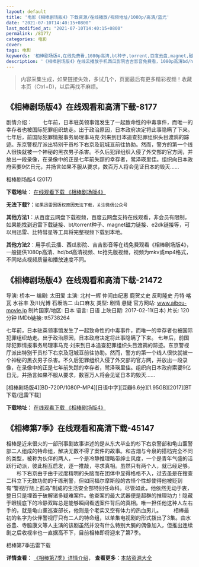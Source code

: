 ```yaml
---
layout: default
title: '电影《相棒剧场版4》下载资源/在线播放/视频地址/1080p/高清/蓝光'
date: "2021-07-10T14:40:15+0800"
last_modified_at: "2021-07-10T14:40:15+0800"
permalink: /8177/
categories: 电影
cover:
tags: 电影
keywords: '相棒剧场版4,在线免费看,1080p高清,bt种子,torrent,百度云盘,magnet,磁力链,迅雷下载资源'
description: '《相棒剧场版4》在线云播放手机西瓜影院吉吉影音免费看，1080p高清bd/hd未删减完整版和tc抢先枪版，mkv/mp4格式，附带bt/torrent种子、magnet/磁力链、百度云盘、网盘资源迅雷下载链接'
---
```


>内容采集生成，如果链接失效，多试几个，页面最后有更多精彩视频！收藏本页（Ctrl+D)，以后再找不麻烦。


## 《相棒剧场版4》在线观看和高清下载-8177

剧情介绍：　　七年前，日本驻英领事馆发生了一起致命性的中毒事件，而唯一的幸存者也被国际犯罪组织劫走。出于政治原因，日本政府决定将此事隐瞒了下来。 七年后，前国际犯罪情报事务局理事马克·刘来到日本追查犯罪组织头目渡鸦的踪迹。东京警视厅派出特别干员杉下右京及冠城亘前往协助。然而，警方的第一个线人很快就被一个神秘的黑衣男子杀害。不久后犯罪组织入侵了外交部的官方网，并放出一段录像，在录像中的正是七年前失踪的幸存者，鹭泽瑛里佳。组织向日本政府索要9亿日元，并扬言如果不服从要求，数百万人将会见证日本的毁灭……


相棒剧场版4 (2017)

**下载地址**： [在线观看下载 《相棒剧场版4》](https://www.btbtdy.me/btdy/dy11451.html) 


**无法下载?**：`如果迅雷因版权原因无法下载，关注微信公众号 `

**其他方法1**：从百度云网盘下载视频，百度云网盘支持在线观看，非会员有限制，如果能找到迅雷下载链接、bt/torrent种子、magnet磁力链接、e2dk链接等，可以用迅雷、比特彗星等工具将完整视频下载到本地。

**其他方法2**：用手机云播、西瓜影院、吉吉影音等在线免费观看《相棒剧场版4》，一般提供1080p高清、hd/bd高清视频、tc抢先版视频，视频为mkv或mp4格式，不同站点视频质量和播放速度不同。


## 《相棒剧场版4》在线观看和高清下载-21472

导演: 桥本一 编剧: 太田爱 主演: 北村一辉 仲间由纪惠 鹿贺丈史 反町隆史 丹特·喀瓦 水谷丰 及川光博 石坂浩二 山口麻友 类型: 剧情 悬疑 官方网站: www.aibou-movie.jp 制片国家/地区: 日本 语言: 日语 上映日期: 2017-02-11(日本) 片长: 120分钟 IMDb链接: tt5738264

七年前，日本驻英领事馆发生了一起致命性的中毒事件，而唯一的幸存者也被国际犯罪组织劫走。出于政治原因，日本政府决定将此事隐瞒了下来。 七年后，前国际犯罪情报事务局理事马克·刘来到日本追查犯罪组织头目渡鸦的踪迹。东京警视厅派出特别干员杉下右京及冠城亘前往协助。然而，警方的第一个线人很快就被一个神秘的黑衣男子杀害。不久后犯罪组织入侵了外交部的官方网，并放出一段录像，在录像中的正是七年前失踪的幸存者，鹭泽瑛里佳。组织向日本政府索要9亿日元，并扬言如果不服从要求，数百万人将会见证日本的毁灭……


[相棒剧场版4][BD-720P/1080P-MP4][日语中字][豆瓣6.6分][1.95GB][2017][BT下载/迅雷下载]

**下载地址**： [在线观看下载 《相棒剧场版4》](https://www.btdx8.com/torrent/xpjcb4_2017.html) 


## 《相棒第7季》在线观看和高清下载-45147

相棒是近来很火的一部刑事剧故事讲述的是从东大毕业的杉下右京警部和龟山薰警部二人组成的特命组，解决无数不得了案件的故事。和古畑与今泉的搭档完全不同的类型，被称为伙伴的两人，一个是冷静推理略带绅士风度，一个是青年气盛的活跃行动派，彼此相互启发，逐一推敲，寻求真相。虽然只有两个人，就已经足够。 　　杉下右京由于由于过度精明的头脑而在团体中显得格格不入，过去虽是在搜查二科立下无数功勋的干练刑警，但如同福尔摩斯般的古怪个性却使得他被贬到有“警视厅陆上孤岛”制成的生活安全部特别任命科。尽管如此，他依然无动于衷，整日只是埋首于破解诸多疑难案件。他查案的最大武器便是超群的推理功力！隐藏于眼镜底下的冷静双眸总是能够瞬间看透案件背后的真相。唯一担任他这种人左右手的，就是龟山薰巡查部长，他则是个老实又空有体力的热血男儿。 　　相棒最初的名字为伙伴警视厅只有二人的特命组，以单集电视剧的形式拨出了3集。由水谷豊、寺脇康文等人主演的该剧虽然并没有什么特别大腕的偶像加入，但推出连续剧之后收视率也一直据高不下，目前相棒即将迎来了第7季。


相棒第7季迅雷下载

**详情查看**： [《相棒第7季》详情介绍](/movie/45147/)， **查看更多**：[本站资源大全](/movie/t/all/)

